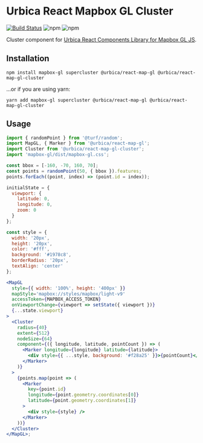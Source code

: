 # Urbica React Mapbox GL Cluster

[![Build Status](https://img.shields.io/circleci/project/github/urbica/react-map-gl-cluster.svg?style=popout)](https://circleci.com/gh/urbica/react-map-gl-cluster)
![npm](https://img.shields.io/npm/dt/@urbica/react-map-gl-cluster.svg)
![npm](https://img.shields.io/npm/v/@urbica/react-map-gl-cluster.svg?style=popout)

Cluster component for [Urbica React Components Library for Mapbox GL JS](https://github.com/urbica/react-map-gl).

## Installation

```shell
npm install mapbox-gl supercluster @urbica/react-map-gl @urbica/react-map-gl-cluster
```

...or if you are using yarn:

```shell
yarn add mapbox-gl supercluster @urbica/react-map-gl @urbica/react-map-gl-cluster
```

## Usage

```jsx
import { randomPoint } from '@turf/random';
import MapGL, { Marker } from '@urbica/react-map-gl';
import Cluster from '@urbica/react-map-gl-cluster';
import 'mapbox-gl/dist/mapbox-gl.css';

const bbox = [-160, -70, 160, 70];
const points = randomPoint(50, { bbox }).features;
points.forEach((point, index) => (point.id = index));

initialState = {
  viewport: {
    latitude: 0,
    longitude: 0,
    zoom: 0
  }
};

const style = {
  width: '20px',
  height: '20px',
  color: '#fff',
  background: '#1978c8',
  borderRadius: '20px',
  textAlign: 'center'
};

<MapGL
  style={{ width: '100%', height: '400px' }}
  mapStyle='mapbox://styles/mapbox/light-v9'
  accessToken={MAPBOX_ACCESS_TOKEN}
  onViewportChange={viewport => setState({ viewport })}
  {...state.viewport}
>
  <Cluster
    radius={40}
    extent={512}
    nodeSize={64}
    component={({ longitude, latitude, pointCount }) => (
      <Marker longitude={longitude} latitude={latitude}>
        <div style={{ ...style, background: '#f28a25' }}>{pointCount}</div>
      </Marker>
    )}
  >
    {points.map(point => (
      <Marker
        key={point.id}
        longitude={point.geometry.coordinates[0]}
        latitude={point.geometry.coordinates[1]}
      >
        <div style={style} />
      </Marker>
    ))}
  </Cluster>
</MapGL>;
```
